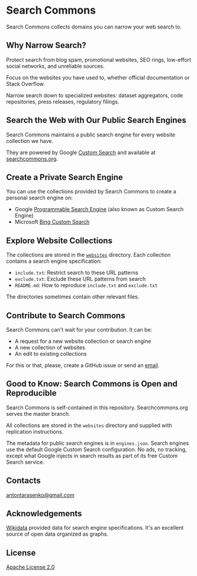 # Search Commons

Search Commons collects domains you can narrow your web search to.


## Why Narrow Search?

Protect search from blog spam, promotional websites, SEO rings, low-effort social networks, and unreliable sources.

Focus on the websites you have used to, whether official documentation or Stack Overflow.

Narrow search down to specialized websites: dataset aggregators, code repositories, press releases, regulatory filings.


## Search the Web with Our Public Search Engines

Search Commons maintains a public search engine for every website collection we have.

They are powered by Google [Custom Search][1] and available at [searchcommons.org][4].


## Create a Private Search Engine

You can use the collections provided by Search Commons to create a personal search engine on:

* Google [Programmable Search Engine][1] (also known as Custom Search Engine)
* Microsoft [Bing Custom Search][2]


## Explore Website Collections

The collections are stored in the [`websites`](websites/) directory. Each collection contains a search engine specification:

* `include.txt`: Restrict search to these URL patterns
* `exclude.txt`: Exclude these URL patterns from search
* `README.md`: How to reproduce `include.txt` and `exclude.txt`

The directories sometimes contain other relevant files.


## Contribute to Search Commons

Search Commons can't wait for your contribution. It can be:

* A request for a new website collection or search engine
* A new collection of websites
* An edit to existing collections

For this or that, please, create a GitHub issue or send an [email][3].


## Good to Know: Search Commons is Open and Reproducible

Search Commons is self-contained in this repository. Searchcommons.org serves the master branch.

All collections are stored in the `websites` directory and supplied with replication instructions.

The metadata for public search engines is in `engines.json`. Search engines use the default Google Custom Search configuration. No ads, no tracking, except what Google injects in search results as part of its free Custom Search service.


## Contacts

[antontarasenko@gmail.com][3]


## Acknowledgements

[Wikidata](https://www.wikidata.org/) provided data for search engine specifications. It's an excellent source of open data organized as graphs.


## License

[Apache License 2.0](LICENSE.txt)


  [1]: https://programmablesearchengine.google.com/
  [2]: https://www.customsearch.ai/
  [3]: mailto:antontarasenko@gmail.com
  [4]: https://searchcommons.org/
